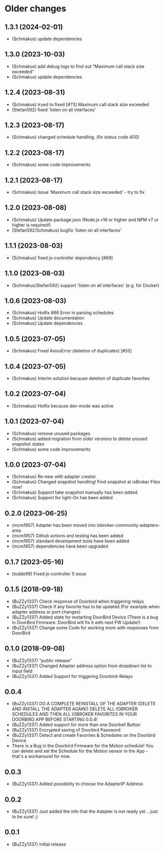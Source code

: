 # Older changes
## 1.3.1 (2024-02-01)

-   (Schmakus) update dependencies

## 1.3.0 (2023-10-03)

-   (Schmakus) add debug logs to find out "Maximum call stack size exceeded"
-   (Schmakus) update dependencies

## 1.2.4 (2023-08-31)

-   (Schmakus) tryed to fixed [#73] Maximum call stack size exceeded
-   (Stefan592) fixed 'listen on all interfaces'

## 1.2.3 (2023-08-17)

-   (Schmakus) changed schedule handling. (fix status code 400)

## 1.2.2 (2023-08-17)

-   (Schmakus) some code improvements

## 1.2.1 (2023-08-17)

-   (Schmakus) Issue 'Maximum call stack size exceeded' - try to fix

## 1.2.0 (2023-08-08)

-   (Schmakus) Update package.json (Node.js v16 or higher and NPM v7 or higher is required!)
-   (Stefan592/Schmakus) bugfix 'listen on all interfaces'

## 1.1.1 (2023-08-03)

-   (Schmakus) fixed js-controller dependency [#69]

## 1.1.0 (2023-08-03)

-   (Schmakus/Stefan592) support 'listen on all interfaces' (e.g. for Docker)

## 1.0.6 (2023-08-03)

-   (Schmakus) Hotfix #66 Error in parsing schedules
-   (Schmakus) Update documentation
-   (Schmakus) Update dependencies

## 1.0.5 (2023-07-05)

-   (Schmakus) Fixed AxiosError (deletion of duplicates) [#55]

## 1.0.4 (2023-07-05)

-   (Schmakus) Interim solution because deletion of duplicate favorites

## 1.0.2 (2023-07-04)

-   (Schmakus) Hotfix because dev-mode was active

## 1.0.1 (2023-07-04)

-   (Schmakus) remove unused packages
-   (Schmakus) added migration from older versions to delete unused snapshot states
-   (Schmakus) some code improvements

## 1.0.0 (2023-07-04)

-   (Schmakus) Re-new with adapter creator
-   (Schmakus) Changed snapshot handling! Find snapshot at ioBroker Files now!
-   (Schmakus) Support take snapshot manually has been added
-   (Schmakus) Support for light-On has been added

## 0.2.0 (2023-06-25)

-   (mcm1957) Adapter has been moved into iobroker-community-adapters-area
-   (mcm1957) Github actions and testing has been added
-   (mcm1957) standard development tools have been added
-   (mcm1957) dependencies have been upgraded

## 0.1.7 (2023-05-16)

-   (todde99) Fixed js-controller 5 issue

## 0.1.5 (2018-09-18)

-   (BuZZy1337) Check response of Doorbird when triggering relays
-   (BuZZy1337) Check if any favorite has to be updated (For example when adapter address or port changes)
-   (BuZZy1337) Added state for restarting DoorBird Device (There is a bug in DoorBird Firmware. DoorBird will fix it with next FW Update!)
-   (BuZZy1337) Change some Code for working more with responses from DoorBird

## 0.1.0 (2018-09-08)

-   (BuZZy1337) "public release"
-   (BuZZy1337) Changed Adapter address option from dropdown list to input field
-   (BuZZy1337) Added Support for triggering Doorbird-Relays

## 0.0.4

-   (BuZZy1337) DO A COMPLETE REINSTALL OF THE ADAPTER (DELETE AND INSTALL THE ADAPTER AGAIN!)
    DELETE ALL IOBROKER SCHEDULES AND THEN ALL IOBROKER FAVORITES IN YOUR DOORBIRD APP BEFORE STARTING 0.0.4!
-   (BuZZy1337) Added support for more than one Doorbell Button
-   (BuZZy1337) Encrypted saving of Doorbird Password
-   (BuZZy1337) Detect and create Favorites & Schedules on the Doorbird Device.
-   There is a Bug in the Doorbird Firmware for the Motion schedule! You can delete and set the Schedule for the Motion sensor in the App - that's a workaround for now.

## 0.0.3

-   (BuZZy1337) Added possibility to choose the AdapterIP Address

## 0.0.2

-   (BuZZy1337) Just added the info that the Adapter is not ready yet .. just to be sure! ;)

## 0.0.1

-   (BuZZy1337) initial release
